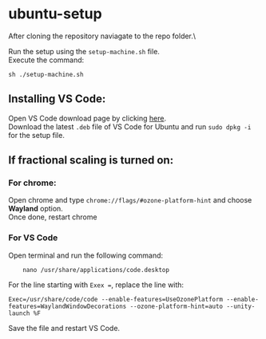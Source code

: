 # ubuntu-setup

After cloning the repository naviagate to the repo folder.\

Run the setup using the `setup-machine.sh` file.\
Execute the command:
```
sh ./setup-machine.sh
```

## Installing VS Code:
Open VS Code download page by clicking [here](https://code.visualstudio.com/download).\
Download the latest `.deb` file of VS Code for Ubuntu and run `sudo dpkg -i` for the setup file.

## If fractional scaling is turned on:
### For chrome:
Open chrome and type `chrome://flags/#ozone-platform-hint` and choose **Wayland** option.\
Once done, restart chrome

### For VS Code
Open terminal and run the following command:
```
    nano /usr/share/applications/code.desktop
```

For the line starting with `Exex =`, replace the line with:
```
Exec=/usr/share/code/code --enable-features=UseOzonePlatform --enable-features=WaylandWindowDecorations --ozone-platform-hint=auto --unity-launch %F
```

Save the file and restart VS Code.